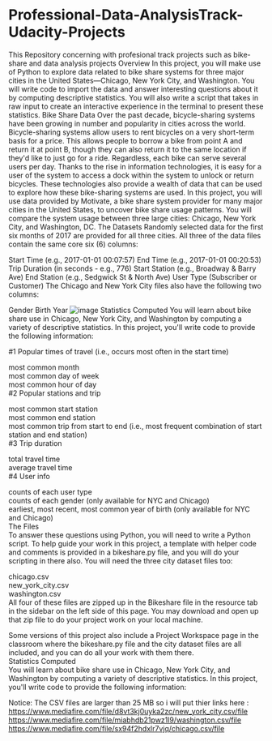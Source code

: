 # Professional-Data-AnalysisTrack-Udacity-Projects
This Repository concerning with profesional track projects such as bike-share and data analysis projects
Overview
In this project, you will make use of Python to explore data related to bike share systems for three major cities in the United States—Chicago, New York City, and Washington. You will write code to import the data and answer interesting questions about it by computing descriptive statistics. You will also write a script that takes in raw input to create an interactive experience in the terminal to present these statistics.
Bike Share Data Over the past decade, bicycle-sharing systems have been growing in number and popularity in cities across the world. Bicycle-sharing systems allow users to rent bicycles on a very short-term basis for a price. This allows people to borrow a bike from point A and return it at point B, though they can also return it to the same location if they'd like to just go for a ride. Regardless, each bike can serve several users per day.
Thanks to the rise in information technologies, it is easy for a user of the system to access a dock within the system to unlock or return bicycles. These technologies also provide a wealth of data that can be used to explore how these bike-sharing systems are used.
In this project, you will use data provided by Motivate, a bike share system provider for many major cities in the United States, to uncover bike share usage patterns. You will compare the system usage between three large cities: Chicago, New York City, and Washington, DC.
The Datasets
Randomly selected data for the first six months of 2017 are provided for all three cities. All three of the data files contain the same core six (6) columns:

Start Time (e.g., 2017-01-01 00:07:57)
End Time (e.g., 2017-01-01 00:20:53)
Trip Duration (in seconds - e.g., 776)
Start Station (e.g., Broadway & Barry Ave)
End Station (e.g., Sedgwick St & North Ave)
User Type (Subscriber or Customer)
The Chicago and New York City files also have the following two columns:

Gender
Birth Year
![image](https://user-images.githubusercontent.com/19311822/133002617-ed625404-52b9-4905-a305-567d3478c948.png)
Statistics Computed
You will learn about bike share use in Chicago, New York City, and Washington by computing a variety of descriptive statistics. In this project, you'll write code to provide the following information:

#1 Popular times of travel (i.e., occurs most often in the start time)

most common month<br>
most common day of week<br>
most common hour of day <br>
#2 Popular stations and trip

most common start station<br>
most common end station<br>
most common trip from start to end (i.e., most frequent combination of start station and end station)<br>
#3 Trip duration<br>

total travel time<br>
average travel time<br>
#4 User info

counts of each user type<br>
counts of each gender (only available for NYC and Chicago)<br>
earliest, most recent, most common year of birth (only available for NYC and Chicago)<br>
The Files<br>
To answer these questions using Python, you will need to write a Python script. To help guide your work in this project, a template with helper code and comments is provided in a bikeshare.py file, and you will do your scripting in there also. You will need the three city dataset files too:<br>

chicago.csv<br>
new_york_city.csv<br>
washington.csv<br>
All four of these files are zipped up in the Bikeshare file in the resource tab in the sidebar on the left side of this page. You may download and open up that zip file to do your project work on your local machine.<br>

Some versions of this project also include a Project Workspace page in the classroom where the bikeshare.py file and the city dataset files are all included, and you can do all your work with them there.<br>
Statistics Computed<br>
You will learn about bike share use in Chicago, New York City, and Washington by computing a variety of descriptive statistics. In this project, you'll write code to provide the following information:<br>

Notice: The CSV files are larger than 25 MB so i will put thier links here : <br>
 https://www.mediafire.com/file/d8vt3kj0uyka2zc/new_york_city.csv/file<br>
 https://www.mediafire.com/file/miabhdb21pwz1l9/washington.csv/file<br>
 https://www.mediafire.com/file/sx94f2hdxlr7vjq/chicago.csv/file

